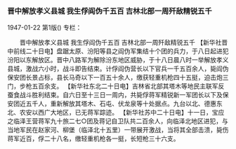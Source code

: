 ### 晋中解放孝义县城  我生俘阎伪千五百  吉林北部一周歼敌精锐五千

1947-01-22
第1版()
专栏：

　　晋中解放孝义县城
    我生俘阎伪千五百
    吉林北部一周歼敌精锐五千
    【新华社晋中前线二十日电】盘踞太原、汾阳等县之阎伪军集结十个团的兵力，于八日起进犯汾阳以东解放区。晋中八路军为解除汾东地区威胁，于十八日晨八时一举解放孝义县城，激战六小时，战斗即告结束。计俘阎伪营长以下官兵一千五百余人，毙阎伪保安团长景占标，县长马奇以下一百五十余人，缴获轻重机枪四十五挺，迫击炮三门，步枪五百余支。
    【新华社东北二十日电】吉林省北部其塔木等地民主联军反蚕食战斗胜利结束。自六日至十三日一周内，共毙俘蒋军精锐新一军团长以下及保安团近五千人，重新解放其塔木、石屯、伏龙泉等十处据点。九台以北、德惠东北、农安以西广大地区，已无蒋军踪迹。
    【新华社苏中二十日电】十一日，宝应之临泽王营蒋军九十旅二七○团及蒋记自卫队共二百余人，向临泽北地区进犯，与当地军民在赵家河、柳堡（临泽北十五里）一带展开激战，当将其全部击溃，毙伤蒋军近百，俘二十八名，缴轻重机枪各一挺，长短枪三十六支。
